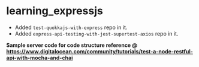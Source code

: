 # learning_expressjs

- Added `test-quokkajs-with-express` repo in it.
- Added `express-api-testing-with-jest-supertest-axios` repo in it.

**Sample server code for code structure reference @ https://www.digitalocean.com/community/tutorials/test-a-node-restful-api-with-mocha-and-chai**
